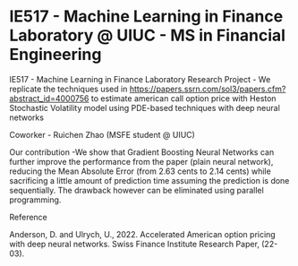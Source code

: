 # IE517 - Machine Learning in Finance Laboratory @ UIUC - MS in Financial Engineering
IE517 - Machine Learning in Finance Laboratory Research Project - We replicate the techniques used in https://papers.ssrn.com/sol3/papers.cfm?abstract_id=4000756 to estimate american call option price with Heston Stochastic Volatility model using PDE-based techniques with deep neural networks

Coworker - Ruichen Zhao (MSFE student @ UIUC)

Our contribution
-We show that Gradient Boosting Neural Networks can further improve the performance from the paper (plain neural network), reducing the Mean Absolute Error (from 2.63 cents to 2.14 cents) while sacrificing a little amount of prediction time assuming the prediction is done sequentially. The drawback however can be eliminated using parallel programming.

Reference

Anderson, D. and Ulrych, U., 2022. Accelerated American option pricing with deep neural networks. Swiss Finance Institute Research Paper, (22-03).